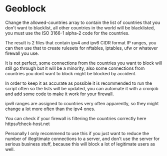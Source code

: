 # Geoblock

Change the allowed-countries array to contain the list of countries that you don't want to blacklist, all other countries in the world will be blacklisted, you must use the ISO 3166-1 alpha-2 code for the countries.

The result is 2 files that contain ipv4 and ipv6 CIDR format IP ranges, you can then use that to create rulesets for nftables, iptables, ufw or whatever firewall you use.

It is not perfect, some connections from the countries you want to block will still go through but it will be a minority, also some connections from countries you dont want to block might be blocked by accident.

In order to keep it as accurate as possible it is recommended to run the script often so the lists will be updated, you can automate it with a cronjob and add some code to make it work for your firewall.

ipv6 ranges are assigned to countries very often apparently, so they might change a lot more often than the ipv4 ones.

You can check if your firewall is filtering the countries correctly here https:⁄⁄check-host.net

Personally I only recommend to use this if you just want to reduce the number of illegitimate connections to a server, and don't use the server for serious business stuff, because this will block a lot of legitimate users as well.

